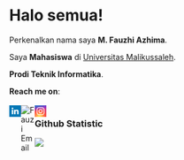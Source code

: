# Halo semua! 

Perkenalkan nama saya **M. Fauzhi Azhima**.<br>

Saya **Mahasiswa** di [Universitas Malikussaleh](https://unimal.ac.id/).<br>

**Prodi Teknik Informatika**.<br>

**Reach me on**:<br>
<br>
<a href="https://www.linkedin.com/in/m-fauzhi-azhima-774891327/">
  <img align="left" alt="Fauzi Linkedin" width="21px" src="https://raw.githubusercontent.com/edent/SuperTinyIcons/099dc12b59179d07d534069bc8551718f786d91a/images/svg/linkedin.svg" />
</a>
<a href="mailto:fauzhiazhima102@gmail.com">
  <img align="left" alt="Fauzi Email" width="25px" src="https://upload.wikimedia.org/wikipedia/commons/thumb/7/7e/Gmail_icon_%282020%29.svg/1200px-Gmail_icon_%282020%29.svg.png" />
</a>
<a href="https://www.instagram.com/fauzi_azm/">
  <img align="left" alt="Fauzi Istagram" width="21px" src="https://raw.githubusercontent.com/edent/SuperTinyIcons/c754e642ab1eb7950904643f8393ee7d115a463f/images/svg/instagram.svg" />
</a>

### Github Statistic
<p align="left">
<a href="https://github.com/Fauzinih">
  <img height="180em" src="https://github-readme-stats-eight-theta.vercel.app/api?username=Fauzinih&show_icons=true&theme=algolia&include_all_commits=true&count_private=true"/>
</a>
</p>
